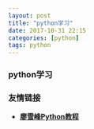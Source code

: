 ```yaml
---
layout: post
title: "python学习"
date: 2017-10-31 22:15
categories: [python]
tags: python
---
```


### python学习


### 友情链接

- [**廖雪峰Python教程**](https://www.liaoxuefeng.com/wiki/0014316089557264a6b348958f449949df42a6d3a2e542c000)